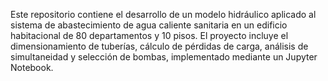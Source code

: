 Este repositorio contiene el desarrollo de un modelo hidráulico aplicado al sistema de abastecimiento de agua caliente sanitaria en un edificio habitacional de 80 departamentos y 10 pisos. El proyecto incluye el dimensionamiento de tuberías, cálculo de pérdidas de carga, análisis de simultaneidad y selección de bombas, implementado mediante un Jupyter Notebook.
